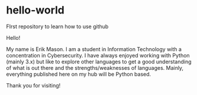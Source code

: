 # hello-world
FIrst repository to learn how to use github

Hello! 

My name is Erik Mason. I am a student in Information Technology with a concentration in Cybersecurity. I have always enjoyed working with Python (mainly 3.x) but like to explore other languages to get a good understanding of what is out there and the strengths/weaknesses of languages. Mainly, everything published here on my hub will be Python based. 

Thank you for visiting!
